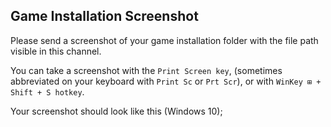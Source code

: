 ## Game Installation Screenshot

Please send a screenshot of your game installation folder with the file path visible in this channel.

You can take a screenshot with the ```Print Screen key```, (sometimes abbreviated on your keyboard with ```Print Sc``` or ```Prt Scr```), or with ```WinKey ⊞ + Shift + S hotkey```.

Your screenshot should look like this (Windows 10);
